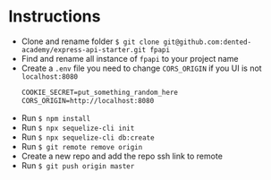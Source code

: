 # Instructions
- Clone and rename folder `$ git clone git@github.com:dented-academy/express-api-starter.git fpapi`
- Find and rename all instance of `fpapi` to your project name
- Create a `.env` file you need to change `CORS_ORIGIN` if you UI is not `localhost:8080`
  ```txt
  COOKIE_SECRET=put_something_random_here
  CORS_ORIGIN=http://localhost:8080
  ```
- Run `$ npm install`
- Run `$ npx sequelize-cli init`
- Run `$ npx sequelize-cli db:create`
- Run `$ git remote remove origin`
- Create a new repo and add the repo ssh link to remote
- Run `$ git push origin master`
